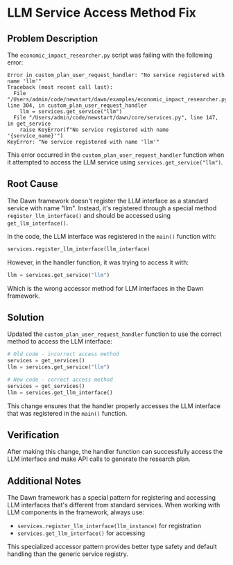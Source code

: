 # LLM Service Access Method Fix

## Problem Description

The `economic_impact_researcher.py` script was failing with the following error:

```
Error in custom_plan_user_request_handler: "No service registered with name 'llm'"
Traceback (most recent call last):
  File "/Users/admin/code/newstart/dawn/examples/economic_impact_researcher.py", line 304, in custom_plan_user_request_handler
    llm = services.get_service("llm")
  File "/Users/admin/code/newstart/dawn/core/services.py", line 147, in get_service
    raise KeyError(f"No service registered with name '{service_name}'")
KeyError: "No service registered with name 'llm'"
```

This error occurred in the `custom_plan_user_request_handler` function when it attempted to access the LLM service using `services.get_service("llm")`.

## Root Cause

The Dawn framework doesn't register the LLM interface as a standard service with name "llm". Instead, it's registered through a special method `register_llm_interface()` and should be accessed using `get_llm_interface()`.

In the code, the LLM interface was registered in the `main()` function with:
```python
services.register_llm_interface(llm_interface)
```

However, in the handler function, it was trying to access it with:
```python
llm = services.get_service("llm")
```

Which is the wrong accessor method for LLM interfaces in the Dawn framework.

## Solution

Updated the `custom_plan_user_request_handler` function to use the correct method to access the LLM interface:

```python
# Old code - incorrect access method
services = get_services()
llm = services.get_service("llm")

# New code - correct access method
services = get_services()
llm = services.get_llm_interface()
```

This change ensures that the handler properly accesses the LLM interface that was registered in the `main()` function.

## Verification

After making this change, the handler function can successfully access the LLM interface and make API calls to generate the research plan.

## Additional Notes

The Dawn framework has a special pattern for registering and accessing LLM interfaces that's different from standard services. When working with LLM components in the framework, always use:

- `services.register_llm_interface(llm_instance)` for registration
- `services.get_llm_interface()` for accessing

This specialized accessor pattern provides better type safety and default handling than the generic service registry. 